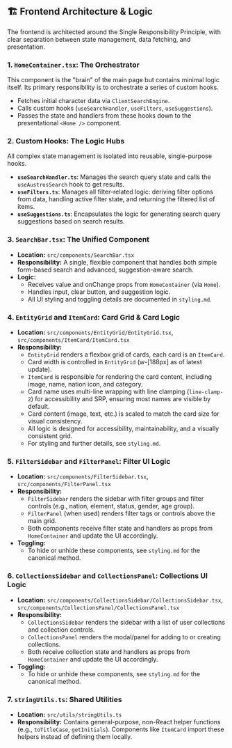 ## 🏗️ Frontend Architecture & Logic

The frontend is architected around the Single Responsibility Principle, with clear separation between state management, data fetching, and presentation.

### 1. `HomeContainer.tsx`: The Orchestrator

This component is the "brain" of the main page but contains minimal logic itself. Its primary responsibility is to orchestrate a series of custom hooks.

-   Fetches initial character data via `ClientSearchEngine`.
-   Calls custom hooks (`useSearchHandler`, `useFilters`, `useSuggestions`).
-   Passes the state and handlers from these hooks down to the presentational `<Home />` component.

### 2. Custom Hooks: The Logic Hubs

All complex state management is isolated into reusable, single-purpose hooks.

-   **`useSearchHandler.ts`**: Manages the search query state and calls the `useAustrosSearch` hook to get results.
-   **`useFilters.ts`**: Manages all filter-related logic: deriving filter options from data, handling active filter state, and returning the filtered list of items.
-   **`useSuggestions.ts`**: Encapsulates the logic for generating search query suggestions based on search results.

### 3. `SearchBar.tsx`: The Unified Component

-   **Location:** `src/components/SearchBar.tsx`
-   **Responsibility:** A single, flexible component that handles both simple form-based search and advanced, suggestion-aware search.
-   **Logic:**
    - Receives value and onChange props from `HomeContainer` (via `Home`).
    - Handles input, clear button, and suggestion logic.
    - All UI styling and toggling details are documented in `styling.md`.

### 4. `EntityGrid` and `ItemCard`: Card Grid & Card Logic

-   **Location:** `src/components/EntityGrid/EntityGrid.tsx`, `src/components/ItemCard/ItemCard.tsx`
-   **Responsibility:**
    - `EntityGrid` renders a flexbox grid of cards, each card is an `ItemCard`.
    - Card width is controlled in `EntityGrid` (w-[188px] as of latest update).
    - `ItemCard` is responsible for rendering the card content, including image, name, nation icon, and category.
    - Card name uses multi-line wrapping with line clamping (`line-clamp-2`) for accessibility and SRP, ensuring most names are visible by default.
    - Card content (image, text, etc.) is scaled to match the card size for visual consistency.
    - All logic is designed for accessibility, maintainability, and a visually consistent grid.
    - For styling and further details, see `styling.md`.

### 5. `FilterSidebar` and `FilterPanel`: Filter UI Logic

-   **Location:** `src/components/FilterSidebar.tsx`, `src/components/FilterPanel.tsx`
-   **Responsibility:**
    - `FilterSidebar` renders the sidebar with filter groups and filter controls (e.g., nation, element, status, gender, age group).
    - `FilterPanel` (when used) renders filter tags or controls above the main grid.
    - Both components receive filter state and handlers as props from `HomeContainer` and update the UI accordingly.
-   **Toggling:**
    - To hide or unhide these components, see `styling.md` for the canonical method.

### 6. `CollectionsSidebar` and `CollectionsPanel`: Collections UI Logic

-   **Location:** `src/components/CollectionsSidebar/CollectionsSidebar.tsx`, `src/components/CollectionsPanel/CollectionsPanel.tsx`
-   **Responsibility:**
    - `CollectionsSidebar` renders the sidebar with a list of user collections and collection controls.
    - `CollectionsPanel` renders the modal/panel for adding to or creating collections.
    - Both receive collection state and handlers as props from `HomeContainer` and update the UI accordingly.
-   **Toggling:**
    - To hide or unhide these components, see `styling.md` for the canonical method.

### 7. `stringUtils.ts`: Shared Utilities

-   **Location:** `src/utils/stringUtils.ts`
-   **Responsibility:** Contains general-purpose, non-React helper functions (e.g., `toTitleCase`, `getInitials`). Components like `ItemCard` import these helpers instead of defining them locally.
